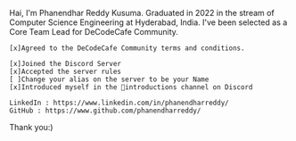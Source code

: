 Hai, I'm Phanendhar Reddy Kusuma. Graduated in 2022 in the stream of Computer Science Engineering at Hyderabad, India. I've been selected as a Core Team Lead for DeCodeCafe Community.

    [x]Agreed to the DeCodeCafe Community terms and conditions.

    [x]Joined the Discord Server
    [x]Accepted the server rules
    [ ]Change your alias on the server to be your Name
    [x]Introduced myself in the 🌱introductions channel on Discord

    LinkedIn : https://www.linkedin.com/in/phanendharreddy/
    GitHub : https://www.github.com/phanendharreddy/
Thank you:)